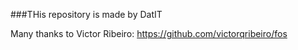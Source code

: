 ###THis repository is made by DatIT

Many thanks to Victor Ribeiro: https://github.com/victorqribeiro/fos
